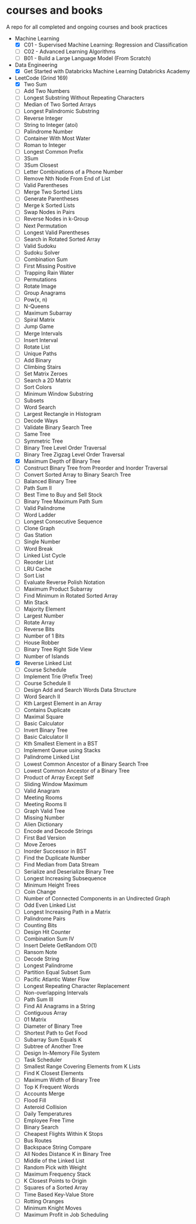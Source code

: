 # courses and books
A repo for all completed and ongoing courses and book practices

- Machine Learning
    - [x] C01 - Supervised Machine Learning: Regression and Classification
    - [ ] C02 - Advanced Learning Algorithms
    - [ ] B01 - Build a Large Language Model (From Scratch)

- Data Engineering
    - [x] Get Started with Databricks Machine Learning Databricks Academy

- LeetCode (Grind 169)
    - [x] Two Sum
    - [ ] Add Two Numbers
    - [ ] Longest Substring Without Repeating Characters
    - [ ] Median of Two Sorted Arrays
    - [ ] Longest Palindromic Substring
    - [ ] Reverse Integer
    - [ ] String to Integer (atoi)
    - [ ] Palindrome Number
    - [ ] Container With Most Water
    - [ ] Roman to Integer
    - [ ] Longest Common Prefix
    - [ ] 3Sum
    - [ ] 3Sum Closest
    - [ ] Letter Combinations of a Phone Number
    - [ ] Remove Nth Node From End of List
    - [ ] Valid Parentheses
    - [ ] Merge Two Sorted Lists
    - [ ] Generate Parentheses
    - [ ] Merge k Sorted Lists
    - [ ] Swap Nodes in Pairs
    - [ ] Reverse Nodes in k-Group
    - [ ] Next Permutation
    - [ ] Longest Valid Parentheses
    - [ ] Search in Rotated Sorted Array
    - [ ] Valid Sudoku
    - [ ] Sudoku Solver
    - [ ] Combination Sum
    - [ ] First Missing Positive
    - [ ] Trapping Rain Water
    - [ ] Permutations
    - [ ] Rotate Image
    - [ ] Group Anagrams
    - [ ] Pow(x, n)
    - [ ] N-Queens
    - [ ] Maximum Subarray
    - [ ] Spiral Matrix
    - [ ] Jump Game
    - [ ] Merge Intervals
    - [ ] Insert Interval
    - [ ] Rotate List
    - [ ] Unique Paths
    - [ ] Add Binary
    - [ ] Climbing Stairs
    - [ ] Set Matrix Zeroes
    - [ ] Search a 2D Matrix
    - [ ] Sort Colors
    - [ ] Minimum Window Substring
    - [ ] Subsets
    - [ ] Word Search
    - [ ] Largest Rectangle in Histogram
    - [ ] Decode Ways
    - [ ] Validate Binary Search Tree
    - [ ] Same Tree
    - [ ] Symmetric Tree
    - [ ] Binary Tree Level Order Traversal
    - [ ] Binary Tree Zigzag Level Order Traversal
    - [x] Maximum Depth of Binary Tree
    - [ ] Construct Binary Tree from Preorder and Inorder Traversal
    - [ ] Convert Sorted Array to Binary Search Tree
    - [ ] Balanced Binary Tree
    - [ ] Path Sum II
    - [ ] Best Time to Buy and Sell Stock
    - [ ] Binary Tree Maximum Path Sum
    - [ ] Valid Palindrome
    - [ ] Word Ladder
    - [ ] Longest Consecutive Sequence
    - [ ] Clone Graph
    - [ ] Gas Station
    - [ ] Single Number
    - [ ] Word Break
    - [ ] Linked List Cycle
    - [ ] Reorder List
    - [ ] LRU Cache
    - [ ] Sort List
    - [ ] Evaluate Reverse Polish Notation
    - [ ] Maximum Product Subarray
    - [ ] Find Minimum in Rotated Sorted Array
    - [ ] Min Stack
    - [ ] Majority Element
    - [ ] Largest Number
    - [ ] Rotate Array
    - [ ] Reverse Bits
    - [ ] Number of 1 Bits
    - [ ] House Robber
    - [ ] Binary Tree Right Side View
    - [ ] Number of Islands
    - [x] Reverse Linked List
    - [ ] Course Schedule
    - [ ] Implement Trie (Prefix Tree)
    - [ ] Course Schedule II
    - [ ] Design Add and Search Words Data Structure
    - [ ] Word Search II
    - [ ] Kth Largest Element in an Array
    - [ ] Contains Duplicate
    - [ ] Maximal Square
    - [ ] Basic Calculator
    - [ ] Invert Binary Tree
    - [ ] Basic Calculator II
    - [ ] Kth Smallest Element in a BST
    - [ ] Implement Queue using Stacks
    - [ ] Palindrome Linked List
    - [ ] Lowest Common Ancestor of a Binary Search Tree
    - [ ] Lowest Common Ancestor of a Binary Tree
    - [ ] Product of Array Except Self
    - [ ] Sliding Window Maximum
    - [ ] Valid Anagram
    - [ ] Meeting Rooms
    - [ ] Meeting Rooms II
    - [ ] Graph Valid Tree
    - [ ] Missing Number
    - [ ] Alien Dictionary
    - [ ] Encode and Decode Strings
    - [ ] First Bad Version
    - [ ] Move Zeroes
    - [ ] Inorder Successor in BST
    - [ ] Find the Duplicate Number
    - [ ] Find Median from Data Stream
    - [ ] Serialize and Deserialize Binary Tree
    - [ ] Longest Increasing Subsequence
    - [ ] Minimum Height Trees
    - [ ] Coin Change
    - [ ] Number of Connected Components in an Undirected Graph
    - [ ] Odd Even Linked List
    - [ ] Longest Increasing Path in a Matrix
    - [ ] Palindrome Pairs
    - [ ] Counting Bits
    - [ ] Design Hit Counter
    - [ ] Combination Sum IV
    - [ ] Insert Delete GetRandom O(1)
    - [ ] Ransom Note
    - [ ] Decode String
    - [ ] Longest Palindrome
    - [ ] Partition Equal Subset Sum
    - [ ] Pacific Atlantic Water Flow
    - [ ] Longest Repeating Character Replacement
    - [ ] Non-overlapping Intervals
    - [ ] Path Sum III
    - [ ] Find All Anagrams in a String
    - [ ] Contiguous Array
    - [ ] 01 Matrix
    - [ ] Diameter of Binary Tree
    - [ ] Shortest Path to Get Food
    - [ ] Subarray Sum Equals K
    - [ ] Subtree of Another Tree
    - [ ] Design In-Memory File System
    - [ ] Task Scheduler
    - [ ] Smallest Range Covering Elements from K Lists
    - [ ] Find K Closest Elements
    - [ ] Maximum Width of Binary Tree
    - [ ] Top K Frequent Words
    - [ ] Accounts Merge
    - [ ] Flood Fill
    - [ ] Asteroid Collision
    - [ ] Daily Temperatures
    - [ ] Employee Free Time
    - [ ] Binary Search
    - [ ] Cheapest Flights Within K Stops
    - [ ] Bus Routes
    - [ ] Backspace String Compare
    - [ ] All Nodes Distance K in Binary Tree
    - [ ] Middle of the Linked List
    - [ ] Random Pick with Weight
    - [ ] Maximum Frequency Stack
    - [ ] K Closest Points to Origin
    - [ ] Squares of a Sorted Array
    - [ ] Time Based Key-Value Store
    - [ ] Rotting Oranges
    - [ ] Minimum Knight Moves
    - [ ] Maximum Profit in Job Scheduling
